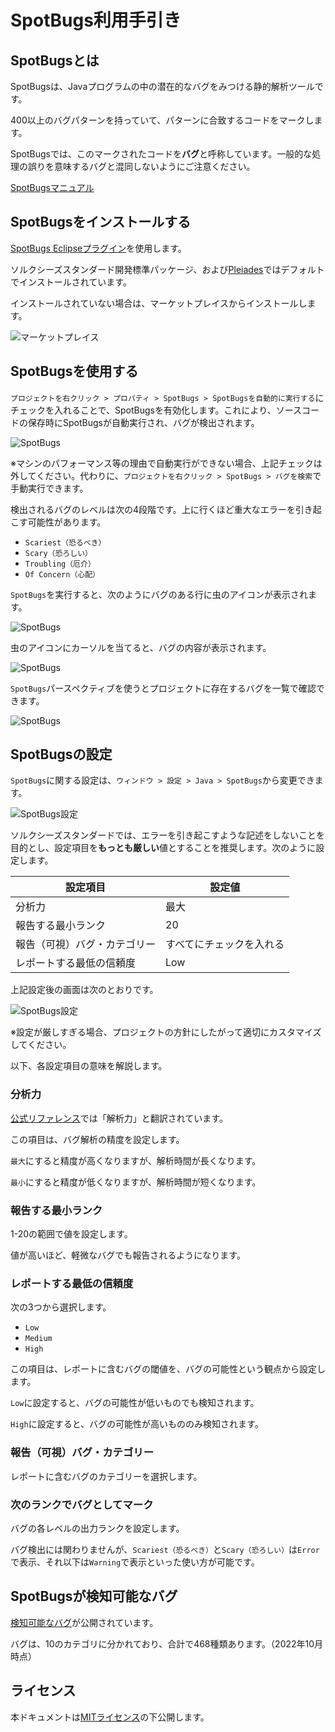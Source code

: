 # SpotBugs利用手引き

## SpotBugsとは

SpotBugsは、Javaプログラムの中の潜在的なバグをみつける静的解析ツールです。

400以上のバグパターンを持っていて、パターンに合致するコードをマークします。

SpotBugsでは、このマークされたコードを**バグ**と呼称しています。一般的な処理の誤りを意味するバグと混同しないようにご注意ください。

[SpotBugsマニュアル](https://spotbugs.readthedocs.io/ja/latest/)

## SpotBugsをインストールする

[SpotBugs Eclipseプラグイン](https://spotbugs.readthedocs.io/ja/latest/eclipse.html)を使用します。

ソルクシーズスタンダード開発標準パッケージ、および[Pleiades](https://mergedoc.osdn.jp/)ではデフォルトでインストールされています。

インストールされていない場合は、マーケットプレイスからインストールします。

![マーケットプレイス](./img/spotbugs_market.png)

## SpotBugsを使用する

`プロジェクトを右クリック > プロパティ > SpotBugs > SpotBugsを自動的に実行する`にチェックを入れることで、SpotBugsを有効化します。これにより、ソースコードの保存時にSpotBugsが自動実行され、バグが検出されます。

![SpotBugs](./img/spotbugs_autorun.png)

※マシンのパフォーマンス等の理由で自動実行ができない場合、上記チェックは外してください。代わりに、`プロジェクトを右クリック > SpotBugs > バグを検索`で手動実行できます。

検出されるバグのレベルは次の4段階です。上に行くほど重大なエラーを引き起こす可能性があります。

- `Scariest（恐るべき）`
- `Scary（恐ろしい）`
- `Troubling（厄介）`
- `Of Concern（心配）`

`SpotBugs`を実行すると、次のようにバグのある行に虫のアイコンが表示されます。

![SpotBugs](./img/spotbugs_bug.png)

虫のアイコンにカーソルを当てると、バグの内容が表示されます。

![SpotBugs](./img/spotbugs_bug2.png)

`SpotBugs`パースペクティブを使うとプロジェクトに存在するバグを一覧で確認できます。

![SpotBugs](./img/spotbugs_perspective.png)

## SpotBugsの設定

`SpotBugs`に関する設定は、`ウィンドウ > 設定 > Java > SpotBugs`から変更できます。

![SpotBugs設定](./img/spotbugs_config_default.png)

ソルクシーズスタンダードでは、エラーを引き起こすような記述をしないことを目的とし、設定項目を**もっとも厳しい**値とすることを推奨します。次のように設定します。

|設定項目|設定値|
|--|--|
|分析力|最大|
|報告する最小ランク|20|
|報告（可視）バグ・カテゴリー|すべてにチェックを入れる|
|レポートする最低の信頼度|Low|

上記設定後の画面は次のとおりです。

![SpotBugs設定](./img/spotbugs_config.png)

※設定が厳しすぎる場合、プロジェクトの方針にしたがって適切にカスタマイズしてください。

以下、各設定項目の意味を解説します。

### 分析力

[公式リファレンス](https://spotbugs.readthedocs.io/ja/latest/effort.html)では「解析力」と翻訳されています。

この項目は、バグ解析の精度を設定します。

`最大`にすると精度が高くなりますが、解析時間が長くなります。

`最小`にすると精度が低くなりますが、解析時間が短くなります。

### 報告する最小ランク

1-20の範囲で値を設定します。

値が高いほど、軽微なバグでも報告されるようになります。

### レポートする最低の信頼度

次の3つから選択します。

- `Low`
- `Medium`
- `High`

この項目は、レポートに含むバグの閾値を、バグの可能性という観点から設定します。

`Low`に設定すると、バグの可能性が低いものでも検知されます。

`High`に設定すると、バグの可能性が高いもののみ検知されます。

### 報告（可視）バグ・カテゴリー

レポートに含むバグのカテゴリーを選択します。

### 次のランクでバグとしてマーク

バグの各レベルの出力ランクを設定します。

バグ検出には関わりませんが、`Scariest（恐るべき）`と`Scary（恐ろしい）`は`Error`で表示、それ以下は`Warning`で表示といった使い方が可能です。

## SpotBugsが検知可能なバグ

[検知可能なバグ](https://spotbugs.readthedocs.io/ja/latest/bugDescriptions.html)が公開されています。

バグは、10のカテゴリに分かれており、合計で468種類あります。（2022年10月時点）

## ライセンス

本ドキュメントは[MITライセンス](LICENSE)の下公開します。
